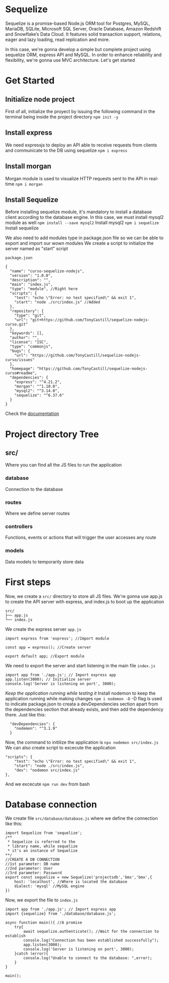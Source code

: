 # Sequelize
Sequelize is a promise-based Node.js ORM tool for Postgres, MySQL, MariaDB, SQLite, Microsoft SQL Server, Oracle Database, Amazon Redshift and Snowflake’s Data Cloud. It features solid transaction support, relations, eager and lazy loading, read replication and more.

In this case, we're gonna develop a simple but complete project using sequelize ORM, express API and MySQL. In order to enhance reliability and flexibility, we're gonna use MVC architecture. Let's get started
 
# Get Started
## Initialize node project
First of all, initialize the proyect by issuing the following command in the terminal being inside the project directory `npm init -y`

## Install express
We need expressjs to deploy an API able to receive requests from clients and communicate to the DB using sequelize
`npm i express`

## Install morgan
Morgan module is used to visualize HTTP requests sent to the API in real-time
`npm i morgan`

## Install Sequelize
Before installing sequelize module, it's mandatory to install a database client according to the database engine. In this case, we must install mysql2 module as well
`npm install --save mysql2` Install mysql2
`npm i sequelize` Install sequelize

We also need to add modules type in package.json file so we can be able to export and import our wown modules
We create a script to initialize the server named as "start" script

`package.json`
```
{
  "name": "curso-sequelize-nodejs",
  "version": "1.0.0",
  "description": "",
  "main": "index.js",
  "type": "module", //Right here
  "scripts": {
    "test": "echo \"Error: no test specified\" && exit 1",
    "start": "node ./src/index.js" //Added
  },
  "repository": {
    "type": "git",
    "url": "git+https://github.com/TonyCastill/sequelize-nodejs-curso.git"
  },
  "keywords": [],
  "author": "",
  "license": "ISC",
  "type": "commonjs",
  "bugs": {
    "url": "https://github.com/TonyCastill/sequelize-nodejs-curso/issues"
  },
  "homepage": "https://github.com/TonyCastill/sequelize-nodejs-curso#readme",
  "dependencies": {
    "express": "^4.21.2",
    "morgan": "^1.10.0",
    "mysql2": "^3.14.0",
    "sequelize": "^6.37.6"
  }
}
```
Check the [documentation](https://sequelize.org/docs/v6/getting-started/)
# Project directory Tree
## src/
Where you can find all the JS files to run the application

### database
Connection to the database

### routes
Where we define server routes

### controllers
Functions, events or actions that will trigger the user accesses any route

### models
Data models to temporarily store data

# First steps 
Now, we create a `src/` directory to store all JS files. We're gonna use app.js to create the API server with express, and index.js to boot up the application 

```
src/
├── app.js
└── index.js

```

We create the express server
`app.js`
```
import express from 'express'; //Import module

const app = express(); //Create server

export default app; //Export module
```
We need to export the server and start listening in the main file
`index.js`

```
import app from './app.js'; // Import express app
app.listen(3000); // Initialize server
console.log('Server is listening on port', 3000);
```
 
*Keep the application running while testing it*
Install nodemon to keep the application running while making changes
`npm i nodemon -D`
-D flag is used to indicate package.json to creata a devDependencies section apart from the dependencies section that already exists, and then add the dependency there. Just like this:
```
  "devDependencies": {
    "nodemon": "^3.1.9"
  }
```
Now, the command to initilize the application is `npx nodemon src/index.js`
We can also create script to excecute the application
```
"scripts": {
    "test": "echo \"Error: no test specified\" && exit 1",
    "start": "node ./src/index.js",
    "dev": "nodemon src/index.js"
},
```
And we excecute `npm run dev` from bash

# Database connection
We create file `src/database/database.js` where we define the connection like this:
```
import Sequelize from 'sequelize';
/**
 * Sequelize is referred to the
 * library name, while sequelize
 * it's an instance of Sequelize
**/
//CREATE A DB CONNECTION
//1st parameter: DB name
//2nd parameter: User
//3rd parameter: Password
export const sequelize = new Sequelize('projectsdb','bmx','bmx',{
    host: 'localhost', //Where is located the database
    dialect: 'mysql' //MySQL engine
})
```
Now, we export the file to `index.js`
```
import app from './app.js'; // Import express app
import {sequelize} from './database/database.js';

async function main(){ //A promise
    try{
        await sequelize.authenticate(); //Wait for the connection to establish
        console.log("Connection has been established successfully");
        app.listen(3000);
        console.log('Server is listening on port', 3000);
    }catch (error){
        console.log("Unable to connect to the database: ",error);
    }
}

main();
```
